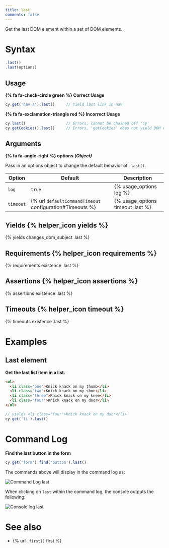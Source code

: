 ```yaml
---
title: last
comments: false
---
```


Get the last DOM element within a set of DOM elements.

# Syntax

```javascript
.last()
.last(options)
```

## Usage

**{% fa fa-check-circle green %} Correct Usage**

```javascript
cy.get('nav a').last()     // Yield last link in nav
```

**{% fa fa-exclamation-triangle red %} Incorrect Usage**

```javascript
cy.last()                  // Errors, cannot be chained off 'cy'
cy.getCookies().last()     // Errors, 'getCookies' does not yield DOM element
```

## Arguments

**{% fa fa-angle-right %} options**  ***(Object)***

Pass in an options object to change the default behavior of `.last()`.

Option | Default | Description
--- | --- | ---
`log` | `true` | {% usage_options log %}
`timeout` | {% url `defaultCommandTimeout` configuration#Timeouts %} | {% usage_options timeout .last %}

## Yields {% helper_icon yields %}

{% yields changes_dom_subject .last %}

## Requirements {% helper_icon requirements %}

{% requirements existence .last %}

## Assertions {% helper_icon assertions %}

{% assertions existence .last %}

## Timeouts {% helper_icon timeout %}

{% timeouts existence .last %}

# Examples

## Last element

**Get the last list item in a list.**

```html
<ul>
  <li class="one">Knick knack on my thumb</li>
  <li class="two">Knick knack on my shoe</li>
  <li class="three">Knick knack on my knee</li>
  <li class="four">Knick knack on my door</li>
</ul>
```

```javascript
// yields <li class="four">Knick knack on my door</li>
cy.get('li').last()
```

# Command Log

**Find the last button in the form**

```javascript
cy.get('form').find('button').last()
```

The commands above will display in the command log as:

![Command Log last](/img/api/last/find-the-last-button-in-a-form.png)

When clicking on `last` within the command log, the console outputs the following:

![Console log last](/img/api/last/inspect-last-element-in-console.png)

# See also

- {% url `.first()` first %}
